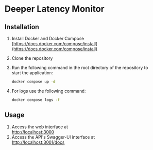 # Deeper Latency Monitor

## Installation

1. Install Docker and Docker Compose  
   [https://docs.docker.com/compose/install](https://docs.docker.com/compose/install)
2. Clone the repository
3. Run the following command in the root directory of the repository to start the application:

   ```bash
   docker compose up -d
   ```

4. For logs use the following command:

   ```bash
   docker compose logs -f
   ```

## Usage

1. Access the web interface at  
   [http://localhost:3000](http://localhost:3000)
2. Access the API's Swagger-UI interface at  
   [http://localhost:3001/docs](http://localhost:3001/docs)
